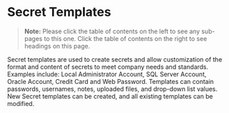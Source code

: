 [title]: # (Secret Templates)
[tags]: # (Template)
[priority]: # (1000)

# Secret Templates

> **Note:** Please click the table of contents on the left to see any sub-pages to this one. Click the table of contents on the right to see headings on this page.

Secret templates are used to create secrets and allow customization of the format and content of secrets to meet company needs and standards. Examples include: Local Administrator Account, SQL Server Account, Oracle Account, Credit Card and Web Password. Templates can contain passwords, usernames, notes, uploaded files, and drop-down list values. New Secret templates can be created, and all existing templates can be modified.
